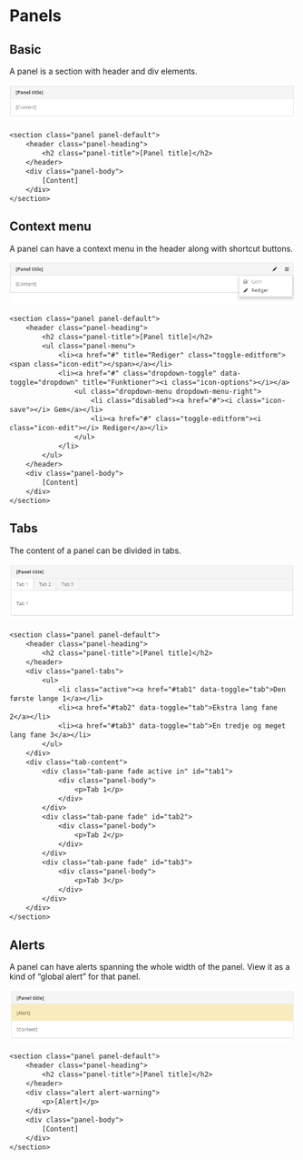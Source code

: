 # Panels

## Basic

A panel is a section with header and div elements.

![Standard panel.](../.gitbook/assets/panel_standard.PNG)

```markup
<section class="panel panel-default">
    <header class="panel-heading">
        <h2 class="panel-title">[Panel title]</h2>
    </header>
    <div class="panel-body">
        [Content]
    </div>
</section>
```

## Context menu

A panel can have a context menu in the header along with shortcut buttons.

![Panel with context menu open.](../.gitbook/assets/panel_menu.PNG)

```markup
<section class="panel panel-default">
    <header class="panel-heading">
        <h2 class="panel-title">[Panel title]</h2>
        <ul class="panel-menu">
            <li><a href="#" title="Rediger" class="toggle-editform"><span class="icon-edit"></span></a></li>
            <li><a href="#" class="dropdown-toggle" data-toggle="dropdown" title="Funktioner"><i class="icon-options"></i></a>
                <ul class="dropdown-menu dropdown-menu-right">
                    <li class="disabled"><a href="#"><i class="icon-save"></i> Gem</a></li>
                    <li><a href="#" class="toggle-editform"><i class="icon-edit"></i> Rediger</a></li>
                </ul>
            </li>
        </ul>
    </header>
    <div class="panel-body">
        [Content]
    </div>
</section>
```

## Tabs

The content of a panel can be divided in tabs.

![Panel with three tabs.](../.gitbook/assets/panel_tabs.PNG)

```markup
<section class="panel panel-default">
    <header class="panel-heading">
        <h2 class="panel-title">[Panel title]</h2>
    </header>
    <div class="panel-tabs">
        <ul>
            <li class="active"><a href="#tab1" data-toggle="tab">Den første lange 1</a></li>
            <li><a href="#tab2" data-toggle="tab">Ekstra lang fane 2</a></li>
            <li><a href="#tab3" data-toggle="tab">En tredje og meget lang fane 3</a></li>
        </ul>
    </div>
    <div class="tab-content">
        <div class="tab-pane fade active in" id="tab1">
            <div class="panel-body">
                <p>Tab 1</p>
            </div>
        </div>
        <div class="tab-pane fade" id="tab2">
            <div class="panel-body">
                <p>Tab 2</p>
            </div>
        </div>
        <div class="tab-pane fade" id="tab3">
            <div class="panel-body">
                <p>Tab 3</p>
            </div>
        </div>
    </div>
</section>
```

## Alerts

A panel can have alerts spanning the whole width of the panel. View it as a kind of “global alert” for that panel.

![Panel with a alert in the top.](../.gitbook/assets/panel_alert.PNG)

```markup
<section class="panel panel-default">
    <header class="panel-heading">
        <h2 class="panel-title">[Panel title]</h2>
    </header>
    <div class="alert alert-warning">
        <p>[Alert]</p>
    </div>
    <div class="panel-body">
        [Content]
    </div>
</section>
```

